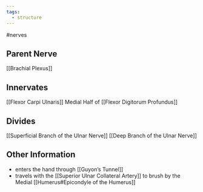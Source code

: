 ```yaml
---
tags:
  - structure
---
```

#nerves 

## Parent Nerve
[[Brachial Plexus]]


## Innervates
[[Flexor Carpi Ulnaris]]
Medial Half of [[Flexor Digitorum Profundus]]

## Divides
[[Superficial Branch of the Ulnar Nerve]]
[[Deep Branch of the Ulnar Nerve]]


## Other Information
- enters the hand through [[Guyon’s Tunnel]]
- travels with the [[Superior Ulnar Collateral Artery]] to brush by the Medial [[Humerus#Epicondyle of the Humerus]] 